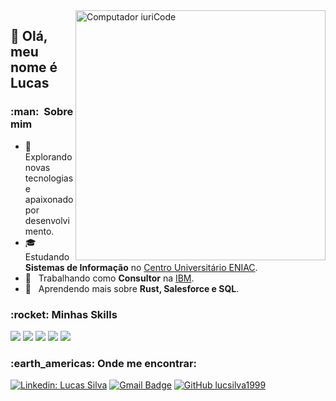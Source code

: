 <img src="https://raw.githubusercontent.com/MicaelliMedeiros/micaellimedeiros/master/image/computer-illustration.png" min-width="400px" max-width="400px" width="400px" align="right" alt="Computador iuriCode">

## 💜 Olá, meu nome é <strong>Lucas</strong>

<h3> :man: &nbsp;Sobre mim </h3>

- 🤔 &nbsp; Explorando novas tecnologias e apaixonado por desenvolvimento.
- 🎓 &nbsp; Estudando **Sistemas de Informação** no <a href="https://www.eniac.com.br/">Centro Universitário ENIAC</a>.
- 💼 &nbsp; Trabalhando como **Consultor** na <a href="https://www.ibm.com/br-pt/">IBM</a>.
- 🌱 &nbsp; Aprendendo mais sobre **Rust, Salesforce e SQL**.

<h3> :rocket:&nbsp;Minhas Skills </h3>

<img src="https://img.shields.io/badge/Salesforce-00A1E0?style=for-the-badge&logo=Salesforce&logoColor=white" />
<img src="https://img.shields.io/badge/Salesforce-00A1E0?style=for-the-badge&logo=Salesforce&logoColor=white" />
<img src="https://img.shields.io/badge/Salesforce-00A1E0?style=for-the-badge&logo=Salesforce&logoColor=white" />
<img src="https://img.shields.io/badge/Salesforce-00A1E0?style=for-the-badge&logo=Salesforce&logoColor=white" />
<img src="https://img.shields.io/badge/Salesforce-00A1E0?style=for-the-badge&logo=Salesforce&logoColor=white" />
 
<h3> :earth_americas:&nbsp;Onde me encontrar: </h3> 

[![Linkedin: Lucas Silva](https://img.shields.io/badge/-lucz-blue?style=flat-square&logo=Linkedin&logoColor=white&link=https://www.linkedin.com/in/lucz/)](https://www.linkedin.com/in/lucz/)
[![Gmail Badge](https://img.shields.io/badge/-lucsilva1999@email.com-A4373A?style=flat-square&logo=Gmail&logoColor=white&link=mailto:lucsilva1999@email.com)](mailto:lucsilva1999@email.com)
[![GitHub lucsilva1999]( https://img.shields.io/github/followers/VanessaSwerts?label=follow&style=social)](https://github.com/lucsilva1999)
